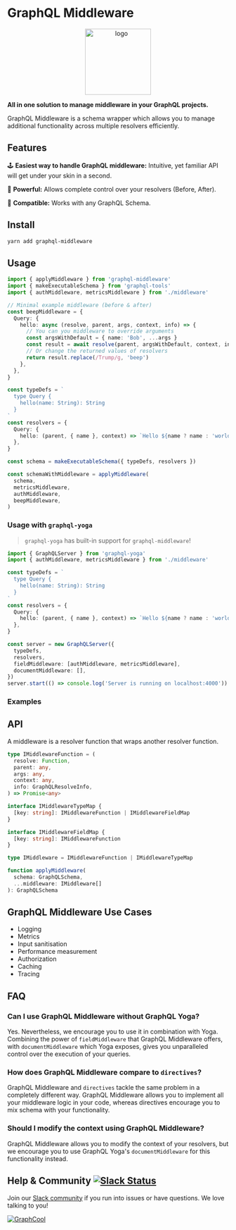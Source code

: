 # GraphQL Middleware

<p align="center"><img src="../../assets/graphql-middleware.png" alt="logo" width="150" /></p>

**All in one solution to manage middleware in your GraphQL projects.**

GraphQL Middleware is a schema wrapper which allows you to manage additional functionality across multiple resolvers efficiently.

## Features

🕹 **Easiest way to handle GraphQL middleware:** Intuitive, yet familiar API will get under your skin in a second.

🔋 **Powerful:** Allows complete control over your resolvers (Before, After).

👾 **Compatible:** Works with any GraphQL Schema.

## Install

```sh
yarn add graphql-middleware
```

## Usage

```ts
import { applyMiddleware } from 'graphql-middleware'
import { makeExecutableSchema } from 'graphql-tools'
import { authMiddleware, metricsMiddleware } from './middleware'

// Minimal example middleware (before & after)
const beepMiddleware = {
  Query: {
    hello: async (resolve, parent, args, context, info) => {
      // You can you middleware to override arguments
      const argsWithDefault = { name: 'Bob', ...args }
      const result = await resolve(parent, argsWithDefault, context, info)
      // Or change the returned values of resolvers
      return result.replace(/Trump/g, 'beep')
    },
  },
}

const typeDefs = `
  type Query {
    hello(name: String): String
  }
`
const resolvers = {
  Query: {
    hello: (parent, { name }, context) => `Hello ${name ? name : 'world'}!`,
  },
}

const schema = makeExecutableSchema({ typeDefs, resolvers })

const schemaWithMiddleware = applyMiddleware(
  schema,
  metricsMiddleware,
  authMiddleware,
  beepMiddleware,
)
```

### Usage with `graphql-yoga`

> `graphql-yoga` has built-in support for `graphql-middleware`!

```ts
import { GraphQLServer } from 'graphql-yoga'
import { authMiddleware, metricsMiddleware } from './middleware'

const typeDefs = `
  type Query {
    hello(name: String): String
  }
`
const resolvers = {
  Query: {
    hello: (parent, { name }, context) => `Hello ${name ? name : 'world'}!`,
  },
}

const server = new GraphQLServer({
  typeDefs,
  resolvers,
  fieldMiddleware: [authMiddleware, metricsMiddleware],
  documentMiddleware: [],
})
server.start(() => console.log('Server is running on localhost:4000'))
```

### Examples

## API

A middleware is a resolver function that wraps another resolver function.

```ts
type IMiddlewareFunction = (
  resolve: Function,
  parent: any,
  args: any,
  context: any,
  info: GraphQLResolveInfo,
) => Promise<any>

interface IMiddlewareTypeMap {
  [key: string]: IMiddlewareFunction | IMiddlewareFieldMap
}

interface IMiddlewareFieldMap {
  [key: string]: IMiddlewareFunction
}

type IMiddleware = IMiddlewareFunction | IMiddlewareTypeMap

function applyMiddleware(
  schema: GraphQLSchema,
  ...middleware: IMiddleware[]
): GraphQLSchema
```

## GraphQL Middleware Use Cases

* Logging
* Metrics
* Input sanitisation
* Performance measurement
* Authorization
* Caching
* Tracing

## FAQ

### Can I use GraphQL Middleware without GraphQL Yoga?

Yes. Nevertheless, we encourage you to use it in combination with Yoga. Combining the power of `fieldMiddleware` that GraphQL Middleware offers, with `documentMiddleware` which Yoga exposes, gives you unparalleled control over the execution of your queries.

### How does GraphQL Middleware compare to `directives`?

GraphQL Middleware and `directives` tackle the same problem in a completely different way. GraphQL Middleware allows you to implement all your middleware logic in your code, whereas directives encourage you to mix schema with your functionality.

### Should I modify the context using GraphQL Middleware?

GraphQL Middleware allows you to modify the context of your resolvers, but we encourage you to use GraphQL Yoga's `documentMiddleware` for this functionality instead.

## Help & Community [![Slack Status](https://slack.graph.cool/badge.svg)](https://slack.graph.cool)

Join our [Slack community](http://slack.graph.cool/) if you run into issues or have questions. We love talking to you!

[![GraphCool](http://i.imgur.com/5RHR6Ku.png)](https://www.graph.cool/)